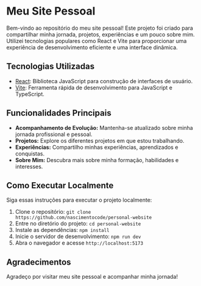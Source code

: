 # Meu Site Pessoal

Bem-vindo ao repositório do meu site pessoal! Este projeto foi criado para compartilhar minha jornada, projetos, experiências e um pouco sobre mim. Utilizei tecnologias populares como React e Vite para proporcionar uma experiência de desenvolvimento eficiente e uma interface dinâmica.

## Tecnologias Utilizadas

- [React](https://reactjs.org/): Biblioteca JavaScript para construção de interfaces de usuário.
- [Vite](https://vitejs.dev/): Ferramenta rápida de desenvolvimento para JavaScript e TypeScript.

## Funcionalidades Principais

- **Acompanhamento de Evolução:** Mantenha-se atualizado sobre minha jornada profissional e pessoal.
- **Projetos:** Explore os diferentes projetos em que estou trabalhando.
- **Experiências:** Compartilho minhas experiências, aprendizados e conquistas.
- **Sobre Mim:** Descubra mais sobre minha formação, habilidades e interesses.
  
## Como Executar Localmente

Siga essas instruções para executar o projeto localmente:

1. Clone o repositório: `git clone https://github.com/nascimentocode/personal-website`
2. Entre no diretório do projeto: `cd personal-website`
3. Instale as dependências: `npm install`
4. Inicie o servidor de desenvolvimento: `npm run dev`
5. Abra o navegador e acesse `http://localhost:5173`

## Agradecimentos

Agradeço por visitar meu site pessoal e acompanhar minha jornada!
